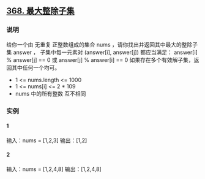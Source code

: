 ## [368. 最大整除子集](https://leetcode-cn.com/problems/largest-divisible-subset/)

### 说明
给你一个由 无重复 正整数组成的集合 nums ，请你找出并返回其中最大的整除子集 answer ，
子集中每一元素对 (answer[i], answer[j]) 都应当满足：
answer[i] % answer[j] == 0 或 answer[j] % answer[i] == 0
如果存在多个有效解子集，返回其中任何一个均可。

* 1 <= nums.length <= 1000
* 1 <= nums[i] <= 2 * 109
* nums 中的所有整数 互不相同

### 实例
#### 1
输入：nums = [1,2,3]
输出：[1,2]

#### 2
输入：nums = [1,2,4,8]
输出：[1,2,4,8]